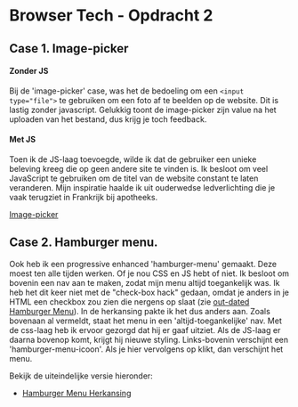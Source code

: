 # Browser Tech - Opdracht 2

## Case 1. Image-picker
#### Zonder JS
Bij de 'image-picker' case, was het de bedoeling om een `<input type="file">` te gebruiken om een foto af te beelden op de website. Dit is lastig zonder javascript. Gelukkig toont de image-picker zijn value na het uploaden van het bestand, dus krijg je toch feedback.

#### Met JS
Toen ik de JS-laag toevoegde, wilde ik dat de gebruiker een unieke beleving kreeg die op geen andere site te vinden is. Ik besloot om veel JavaScript te gebruiken om de titel van de website constant te laten veranderen. Mijn inspiratie haalde ik uit ouderwedse ledverlichting die je vaak terugziet in Frankrijk bij apotheeks.

[Image-picker](https://muise001.github.io/browser-technologies/opdracht2/picture-picker.html)

## Case 2. Hamburger menu. 
Ook heb ik een progressive enhanced 'hamburger-menu' gemaakt. Deze moest ten alle tijden werken. Of je nou CSS en JS hebt of niet. Ik besloot om bovenin een nav aan te maken, zodat mijn menu altijd toegankelijk was. Ik heb het dit keer niet met de "check-box hack" gedaan, omdat je anders in je HTML een checkbox zou zien die nergens op slaat (zie [out-dated Hamburger Menu](https://muise001.github.io/browser-technologies/opdracht2/hamburger-menu.html)). In de herkansing pakte ik het dus anders aan. Zoals bovenaan al vermeldt, staat het menu in een 'altijd-toegankelijke' nav. Met de css-laag heb ik ervoor gezorgd dat hij er gaaf uitziet. Als de JS-laag er daarna bovenop komt, krijgt hij nieuwe styling. Links-bovenin verschijnt een 'hamburger-menu-icoon'. Als je hier vervolgens op klikt, dan verschijnt het menu. 

Bekijk de uiteindelijke versie hieronder:
 * [Hamburger Menu Herkansing](https://muise001.github.io/browser-technologies/opdracht2/hamburg(h)erKansing.html)

